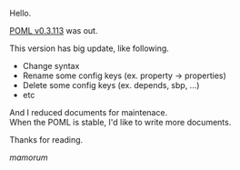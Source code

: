 Hello.

[POML v0.3.113](https://github.com/mamorum/poml/releases/tag/v0.3.113) was out.

This version has big update, like following.

- Change syntax
- Rename some config keys (ex. property -> properties)
- Delete some config keys (ex. depends, sbp, ...)
- etc

And I reduced documents for maintenace.  
When the POML is stable,  I'd like to write more documents.

Thanks for reading.

_mamorum_